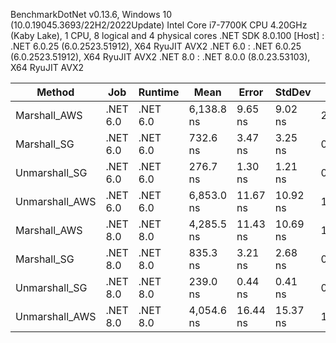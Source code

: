 
BenchmarkDotNet v0.13.6, Windows 10 (10.0.19045.3693/22H2/2022Update)
Intel Core i7-7700K CPU 4.20GHz (Kaby Lake), 1 CPU, 8 logical and 4 physical cores
.NET SDK 8.0.100
  [Host]   : .NET 6.0.25 (6.0.2523.51912), X64 RyuJIT AVX2
  .NET 6.0 : .NET 6.0.25 (6.0.2523.51912), X64 RyuJIT AVX2
  .NET 8.0 : .NET 8.0.0 (8.0.23.53103), X64 RyuJIT AVX2


|         Method |      Job |  Runtime |       Mean |    Error |   StdDev |   Gen0 | Allocated |
--------------- |--------- |--------- |------------|----------|----------|--------|-----------|
| Marshall_AWS | .NET 6.0 | .NET 6.0 | 6,138.8 ns |  9.65 ns |  9.02 ns | 2.0370 |    8534 B |
| Marshall_SG | .NET 6.0 | .NET 6.0 |   732.6 ns |  3.47 ns |  3.25 ns | 0.9928 |    4152 B |
| Unmarshall_SG | .NET 6.0 | .NET 6.0 |   276.7 ns |  1.30 ns |  1.21 ns | 0.0877 |     368 B |
| Unmarshall_AWS | .NET 6.0 | .NET 6.0 | 6,853.0 ns | 11.67 ns | 10.92 ns | 1.5717 |    6593 B |
| Marshall_AWS | .NET 8.0 | .NET 8.0 | 4,285.5 ns | 11.43 ns | 10.69 ns | 1.9989 |    8390 B |
| Marshall_SG | .NET 8.0 | .NET 8.0 |   835.3 ns |  3.21 ns |  2.68 ns | 0.9632 |    4032 B |
| Unmarshall_SG | .NET 8.0 | .NET 8.0 |   239.0 ns |  0.44 ns |  0.41 ns | 0.0782 |     328 B |
| Unmarshall_AWS | .NET 8.0 | .NET 8.0 | 4,054.6 ns | 16.44 ns | 15.37 ns | 1.5488 |    6505 B |
